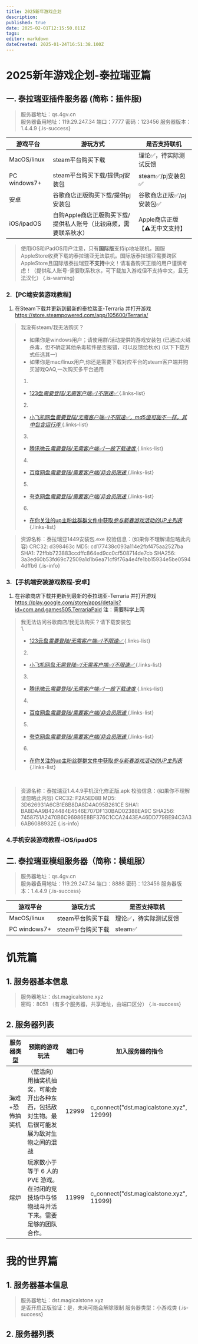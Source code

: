 ```yaml
---
title: 2025新年游戏企划
description: 
published: true
date: 2025-02-01T12:15:50.011Z
tags: 
editor: markdown
dateCreated: 2025-01-24T16:51:38.100Z
---
```


# 2025新年游戏企划-泰拉瑞亚篇

## 一. 泰拉瑞亚插件服务器 (简称：插件服)

> 服务器地址：qs.4gv.cn  
> 服务器备用地址：119.29.247.34
> 端口：7777
> 密码：123456
> 服务器版本：1.4.4.9
{.is-success}

|游戏平台|游玩方式|是否支持联机|
|---|---|---|
|MacOS/linux|steam平台购买下载|理论✅，待实际测试反馈|
|PC windows7+|steam平台购买下载/提供pj安装包|steam✅/pj安装包✅|
|安卓|谷歌商店正版购买下载/提供pj安装包|谷歌商店正版✅/pj安装包✅|
|iOS/ipadOS|自购Apple商店正版购买下载/提供私人账号（比较麻烦，需要联系秋水）|Apple商店正版【⚠️无中文支持】|

> 使用iOS和iPadOS用户注意，只有**国际版**支持ip地址联机，国服AppleStore收费下载的泰拉瑞亚无法联机。国际版泰拉瑞亚需要跨区AppleStore且国际版泰拉瑞亚**不支持**中文！请准备购买正版的用户谨慎考虑！（提供私人账号-需要联系秋水，可下载加入游戏但不支持中文，且无法汉化）
{.is-warning}

### 2.【PC端安装游戏教程】
1. 在Steam下载并更新到最新的泰拉瑞亚-Terraria 并打开游戏
	https://store.steampowered.com/app/105600/Terraria/

> 我没有steam/我无法购买？
> - 如果你是windows用户；请使用群/活动提供的游戏安装包
(已通过火绒杀毒，但不确定其他杀毒软件是否报错，可以反馈给秋水)
(以下下载方式任选其一)
> - 如果你是mac/linux用户,你还是需要下载对应平台的steam客户端并购买游戏QAQ,一次购买多平台通用
> 1.
> - [123盘*需要登陆/无需客户端✅/不限速✅* ](https://www.123684.com/s/3uTGTd-wnwWh)
> {.links-list}
> 2.
> - [小飞机网盘*需要登陆/无需客户端✅/不限速✅，md5值可能不一样，其中包含运行库* ](https://share.feijipan.com/s/YTEsIG0g)
> {.links-list}
> 3.
> - [腾讯微云*需要登陆/无需客户端✅/一般下载速度* ](https://share.weiyun.com/AGUB9L0j)
> {.links-list}
> 4.
> - [百度网盘*需要登陆/需要客户端/非会员限速* ](https://pan.baidu.com/s/1eQAm2e9Q6UoHqLLpl0WZzQ?pwd=qsqs)
> {.links-list}
> 5.
> - [夸克网盘*需要登陆/需要客户端/非会员限速* ](https://pan.quark.cn/s/770ea40ef285)
> {.links-list}
> 6.
> - [在你关注的up主粉丝群群文件中获取*参与新春游戏活动的UP主列表* ](/zh/2025LunarNewYear/upers)
> {.links-list}
> 

> 资源名称：泰拉瑞亚1449安装包.exe 
> 校验信息：(如果你不理解请忽略此内容)
> CRC32: d398463c
> MD5: cd177438c093a114e2fbf475aa2527ba
> SHA1: 72ffbb723883ccdffc864ed9cc0cf508714de7cb
> SHA256: 3a3ed60b53fd69c72509a1d1b6ea71cf9f76a4e4fe1bb15934e5be05944dffb6
{.is-info}
### 3.【手机端安装游戏教程-安卓】
1. 在谷歌商店下载并更新到最新的泰拉瑞亚-Terraria 并打开游戏
	https://play.google.com/store/apps/details?id=com.and.games505.TerrariaPaid
	注：需要科学上网<br>
>我无法访问谷歌商店/我无法购买？请下载安装包<br>
>1.
>- [123云盘*需要登陆/无需客户端✅/不限速✅* ](https://www.123865.com/s/rFA8Vv-Rj9wh)
>{.links-list}
>2.
>- [小飞机网盘*无需登陆✅/无需客户端✅/不限速✅* ](https://share.feijipan.com/s/05EsRrGI)
>{.links-list}
> 3.
> - [腾讯微云*需要登陆/无需客户端✅/一般下载速度* ](https://share.weiyun.com/e36RQz4h)
> {.links-list}
> 4.
> - [百度网盘*需要登陆/需要客户端/非会员限速* ](https://pan.baidu.com/s/1QoMP_KdUxZFCKOx4dAvEhg?pwd=qsqs)
> {.links-list}
> 5.
> - [夸克网盘*需要登陆/需要客户端/非会员限速* ](https://pan.quark.cn/s/0c379c0703fe)
> {.links-list}
> 6.
> - [在你关注的up主粉丝群群文件中获取*参与新春游戏活动的UP主列表* ](/zh/2025LunarNewYear/upers)
> {.links-list}

<br>

> 资源名称：泰拉瑞亚1.4.4.9手机汉化修正版.apk
> 校验信息：(如果你不理解请忽略此内容)
> CRC32: F2A5ED8B
> MD5: 3D626931A6CB1E8B8DA8D4A095B261CE
> SHA1: BA8DAA9B424484E4546E707DF130BAD02388EA9C
> SHA256: 7458751A2470B6C96986E8BF376C1CCA2443EA46DD779BE94C3A36AB6088932E
{.is-info}

### 4.手机安装游戏教程-iOS/ipadOS

<div id="CaiDan1"></div>

## 二. 泰拉瑞亚模组服务器（简称：模组服）

> 服务器地址：qs.4gv.cn  
> 服务器备用地址：119.29.247.34
> 端口：8888
> 密码：123456
> 服务器版本：1.4.4.9
{.is-success}

|游戏平台|游玩方式|是否支持联机|
|---|---|---|
|MacOS/linux|steam平台购买下载|理论✅，待实际测试反馈|
|PC windows7+|steam平台购买下载|steam✅|



# 饥荒篇

## 1. 服务器基本信息

> 服务器地址：dst.magicalstone.xyz  
> 密码：8051
（有多个服务器，共享地址，由端口区分）
{.is-success}

## 2. 服务器列表

|服务器类型|预期的游戏玩法|端口号|加入服务器的指令|
|---|---|---|---|
|海难+恐怖抽奖机|（整活向）用抽奖机抽奖，可能会开出各种东西，包括敌对生物。最后很可能发展为敌对生物之间的混战|12999|c_connect("dst.magicalstone.xyz", 12999)|
|熔炉|玩家数小于等于 6 人的 PVE 游戏。在封闭的竞技场中与怪物战斗并活下来。需要足够的团队合作。|11999|c_connect("dst.magicalstone.xyz", 11999)|

# 我的世界篇

## 1. 服务器基本信息

> 服务器地址：dst.magicalstone.xyz  
> 是否开启正版验证：是，未来可能会解除限制
> 服务器类型：小游戏类
{.is-success}

## 2. 服务器列表



